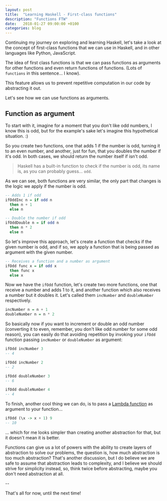 ```yaml
---
layout: post
title:  "Learning Haskell - First-class functions"
description: "Functions FTW"
date:   2018-01-27 09:00:00 +0100
categories: blog
---
```


Continuing my journey on exploring and learning Haskell, let's take a look at the concept of first-class functions that we can use in Haskell, and in other languages like Python, JavaScript.

The idea of first class functions is that we can pass functions as arguments for other functions and even return functions of functions. (Lots of `functions` in this sentence... I know).

This feature allows us to prevent repetitive computation in our code by abstracting it out.

Let's see how we can use functions as arguments.

## Function as argument

To start with it, imagine for a moment that you don't like odd numbers, I know this is odd, but for the example's sake let's imagine this hypothetical situation. :)

So you create two functions, one that adds 1 if the number is odd, turning it to an even number, and another, just for fun, that you doubles the number if it's odd. In both cases, we should return the number itself if isn't odd.

> Haskell has a built-in function to check if the number is odd, its name is, as you can probably guess... `odd`.

As we can see, both functions are very similar, the only part that changes is the logic we apply if the number is odd.

```haskell
-- Adds 1 if odd
ifOddInc n = if odd n
  then n + 1
  else n

-- Double the number if odd
ifOddDouble n = if odd n
  then n * 2
  else n
```

So let's improve this approach, let's create a function that checks if the given number is odd, and if so, we apply a function that is being passed as argument with the given number.

```haskell
-- Receives a function and a number as argument
ifOdd func x = if odd x
  then func x
  else x
```

Now we have the `ifOdd` function, let's create two more functions, one that receive a number and adds 1 to it, and another function which also receives a number but it doubles it. Let's called them `incNumber` and `doubleNumber` respectively.

```haskell
incNumber n = n + 1
doubleNumber n = n * 2
```

So basically now if you want to increment or double an odd number (converting it to even, remember, you don't like odd number for some odd reason), you can easily do that avoiding repetition by invoking your `ifOdd` function passing `incNumber` or `doubleNumber` as argument:

```haskell
ifOdd incNumber 3
-- 4

ifOdd incNumber 2
-- 2

ifOdd doubleNumber 3
-- 6

ifOdd doubleNumber 4
-- 4
```

To finish, another cool thing we can do, is to pass a [Lambda function](/blog/2018/01/22/learning-haskell-part-2/) as argument to your function...

```haskell
ifOdd (\x -> x + 1) 9
-- 10
```

... which for me looks simpler than creating another abstraction for that, but it doesn't mean it is better.

Functions can give us a lot of powers with the ability to create layers of abstraction to solve our problems, the question is, how much abstraction is too much abstraction? That's another discussion, but I do believe we are safe to assume that abstraction leads to complexity, and I believe we should strive for simplicity instead, so, think twice before abstracting, maybe you don't need abstraction at all.

--

That's all for now, until the next time!
